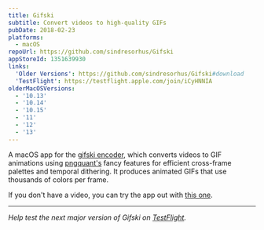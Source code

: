```yaml
---
title: Gifski
subtitle: Convert videos to high-quality GIFs
pubDate: 2018-02-23
platforms:
  - macOS
repoUrl: https://github.com/sindresorhus/Gifski
appStoreId: 1351639930
links:
  'Older Versions': https://github.com/sindresorhus/Gifski#download
  'TestFlight': https://testflight.apple.com/join/iCyHNNIA
olderMacOSVersions:
  - '10.13'
  - '10.14'
  - '10.15'
  - '11'
  - '12'
  - '13'
---
```


A macOS app for the [gifski encoder](https://gif.ski), which converts videos to GIF animations using [pngquant's](https://pngquant.org) fancy features for efficient cross-frame palettes and temporal dithering. It produces animated GIFs that use thousands of colors per frame.

If you don't have a video, you can try the app out with [this one](https://github.com/sindresorhus/meta/assets/170270/6606c1d2-c0ce-4b7e-9eb8-a3916e601e48).

---

*Help test the next major version of Gifski on [TestFlight](https://testflight.apple.com/join/iCyHNNIA).*
